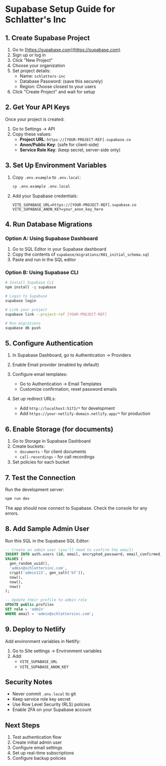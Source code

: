 # Supabase Setup Guide for Schlatter's Inc

## 1. Create Supabase Project

1. Go to [https://supabase.com](https://supabase.com)
2. Sign up or log in
3. Click "New Project"
4. Choose your organization
5. Set project details:
   - Name: `schlatters-inc`
   - Database Password: (save this securely)
   - Region: Choose closest to your users
6. Click "Create Project" and wait for setup

## 2. Get Your API Keys

Once your project is created:

1. Go to Settings → API
2. Copy these values:
   - **Project URL**: `https://[YOUR-PROJECT-REF].supabase.co`
   - **Anon/Public Key**: (safe for client-side)
   - **Service Role Key**: (keep secret, server-side only)

## 3. Set Up Environment Variables

1. Copy `.env.example` to `.env.local`:
   ```bash
   cp .env.example .env.local
   ```

2. Add your Supabase credentials:
   ```
   VITE_SUPABASE_URL=https://[YOUR-PROJECT-REF].supabase.co
   VITE_SUPABASE_ANON_KEY=your_anon_key_here
   ```

## 4. Run Database Migrations

### Option A: Using Supabase Dashboard
1. Go to SQL Editor in your Supabase dashboard
2. Copy the contents of `supabase/migrations/001_initial_schema.sql`
3. Paste and run in the SQL editor

### Option B: Using Supabase CLI
```bash
# Install Supabase CLI
npm install -g supabase

# Login to Supabase
supabase login

# Link your project
supabase link --project-ref [YOUR-PROJECT-REF]

# Run migrations
supabase db push
```

## 5. Configure Authentication

1. In Supabase Dashboard, go to Authentication → Providers
2. Enable Email provider (enabled by default)
3. Configure email templates:
   - Go to Authentication → Email Templates
   - Customize confirmation, reset password emails

4. Set up redirect URLs:
   - Add `http://localhost:5173/*` for development
   - Add `https://your-netlify-domain.netlify.app/*` for production

## 6. Enable Storage (for documents)

1. Go to Storage in Supabase Dashboard
2. Create buckets:
   - `documents` - for client documents
   - `call-recordings` - for call recordings
3. Set policies for each bucket

## 7. Test the Connection

Run the development server:
```bash
npm run dev
```

The app should now connect to Supabase. Check the console for any errors.

## 8. Add Sample Admin User

Run this SQL in the Supabase SQL Editor:

```sql
-- Create an admin user (you'll need to confirm the email)
INSERT INTO auth.users (id, email, encrypted_password, email_confirmed_at, created_at, updated_at)
VALUES (
  gen_random_uuid(),
  'admin@schlattersinc.com',
  crypt('admin123', gen_salt('bf')),
  now(),
  now(),
  now()
);

-- Update their profile to admin role
UPDATE public.profiles 
SET role = 'admin' 
WHERE email = 'admin@schlattersinc.com';
```

## 9. Deploy to Netlify

Add environment variables in Netlify:
1. Go to Site settings → Environment variables
2. Add:
   - `VITE_SUPABASE_URL`
   - `VITE_SUPABASE_ANON_KEY`

## Security Notes

- Never commit `.env.local` to git
- Keep service role key secret
- Use Row Level Security (RLS) policies
- Enable 2FA on your Supabase account

## Next Steps

1. Test authentication flow
2. Create initial admin user
3. Configure email settings
4. Set up real-time subscriptions
5. Configure backup policies